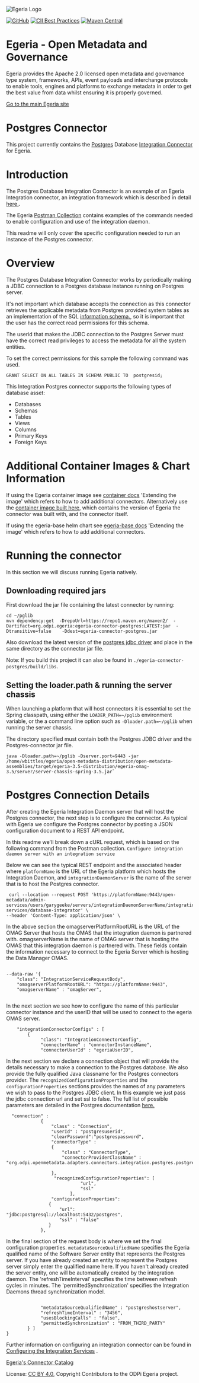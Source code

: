 <!-- SPDX-License-Identifier: CC-BY-4.0 -->
<!-- Copyright Contributors to the ODPi Egeria project. -->

![Egeria Logo](https://raw.githubusercontent.com/odpi/egeria/master/assets/img/ODPi_Egeria_Logo_color.png)

[![GitHub](https://img.shields.io/github/license/odpi/egeria)](LICENSE)
[![CII Best Practices](https://bestpractices.coreinfrastructure.org/projects/3044/badge)](https://bestpractices.coreinfrastructure.org/projects/3044)
[![Maven Central](https://img.shields.io/maven-central/v/org.odpi.egeria/egeria-connector-postgres)](https://mvnrepository.com/artifact/org.odpi.egeria/egeria-connector-postgres)

# Egeria - Open Metadata and Governance
  
Egeria provides the Apache 2.0 licensed open metadata and governance 
type system, frameworks, APIs, event payloads and interchange protocols to enable tools,
engines and platforms to exchange metadata in order to get the best
value from data whilst ensuring it is properly governed.

[Go to the main Egeria site](https://egeria-project.org)

# Postgres Connector

This project currently contains the [Postgres](https://www.postgresql.org) Database [Integration Connector](https://egeria-project.org/concepts/integration-daemon/) for Egeria.

# Introduction

The Postgres Database Integration Connector is an example of an Egeria Integration connector, an integration framework which is described in detail [here.](https://egeria-project.org/concepts/integration-daemon/).

The Egeria [Postman Collection](https://egeria-project.org/education/tutorials/postman-tutorial/overview/?h=postman) contains examples of the commands needed to enable configuration and use of the integration daemon.

This readme will only cover the specific configuration needed to run an instance of the Postgres connector.

# Overview
The Postgres Database Integration Connector works by periodically making a JDBC connection to a Postgres database instance running on Postgres server. 

It's not important which database accepts the connection as 
this connector retrieves the applicable metadata from Postgres provided system tables as an implementation of the SQL [information schema.](https://www.postgresql.org/docs/14/information-schema.html), so it is important that the user has the correct read permissions for this schema.

The userid that makes the JDBC connection to the Postgres Server must have the correct read privileges to access the metadata for all the system entities.

To set the correct permissions for this sample the following command was used.

```
GRANT SELECT ON ALL TABLES IN SCHEMA PUBLIC TO  postgresid;
```

This Integration Postgres connector supports the following types of database asset: 

* Databases
* Schemas
* Tables
* Views
* Columns
* Primary Keys
* Foreign Keys 

# Additional Container Images & Chart Information
If using the Egeria container image see [container docs](https://github.com/odpi/egeria/tree/master/open-metadata-resources/open-metadata-deployment/docker/egeria) 'Extending the image' which refers to how to add additional connectors. Alternatively use the [container image built here](https://quay.io/repository/odpi/egeria-database-connectors), which contains the version of Egeria the connector was built with, and the connector itself.

If using the egeria-base helm chart see [egeria-base docs](https://egeria-project.org/guides/operations/kubernetes/charts/base/#accessing-egeria) 'Extending the image' which refers to how to add additional connectors. 

# Running the connector

In this section we will discuss running Egeria natively. 

## Downloading required jars
First download the jar file containing the latest connector by running:
```
cd ~/pglib
mvn dependency:get  -DrepoUrl=https://repo1.maven.org/maven2/  -Dartifact=org.odpi.egeria:egeria-connector-postgres:LATEST:jar  -Dtransitive=false    -Ddest=egeria-connector-postgres.jar
```

Also download the latest version of the [postgres jdbc driver](https://jdbc.postgresql.org/download.html) and place in the same directory as the connector jar file. 

Note: If you build this project it can also be found in `./egeria-connector-postgres/build/libs`.

## Setting the loader.path & running the server chassis
When launching a platform that will host connectors it is essential to set the Spring classpath, using either the `LOADER_PATH=~/pglib` environment variable, or the a command line option such as `-Dloader.path=~/pglib` when running the  server chassis.

The directory specified must contain both the Postgres JDBC driver and the Postgres-connector jar file.
```
java -Dloader.path=~/pglib -Dserver.port=9443 -jar /home/wbittles/egeria/open-metadata-distribution/open-metadata-assemblies/target/egeria-3.5-distribution/egeria-omag-3.5/server/server-chassis-spring-3.5.jar`
```


# Postgres Connection Details
After creating the Egeria Integration Daemon server that will host the Postgres connector, the next step is to configure the connector. 
As typical with Egeria we configure the Postgres connector by posting a JSON configuration document to a REST API endpoint. 

In this readme we'll break down a cURL request, which is based on the following command from the Postman collection.
`Configure integration daemon server with an integration service`

Below we can see the typical REST endpoint and the associated header where 
`platformName` is the URL of the Egeria platform which hosts the Integration Daemon, and
`integrationDaemonServer` is the name of the server that is to host the Postgres connector.
```shell
 curl --location --request POST 'https://platformName:9443/open-metadata/admin-services/users/garygeeke/servers/integrationDaemonServerName/integration-services/database-integrator' \
--header 'Content-Type: application/json' \
```

In the above section the
omagserverPlatformRootURL is the URL of the OMAG Server that hosts the OMAS that the integration daemon is partnered with.
omagserverName is the name of OMAG server that is hosting the OMAS that this integration daemon is partnered with. These fields contain the information necessary
to connect to the Egeria Server which is hosting the Data Manager OMAS.

```shell

--data-raw '{
    "class": "IntegrationServiceRequestBody",
    "omagserverPlatformRootURL": "https://platformName:9443",
    "omagserverName" : "omagServer",
    
```
In the next section we see how to configure the name of this particular connector instance and the userID that will be used to connect to the 
egeria OMAS server.

```shell
    "integrationConnectorConfigs" : [ 
        {
             "class": "IntegrationConnectorConfig",
             "connectorName" : "connectorInstanceName",             
             "connectorUserId" : "egeriaUserID",
```   
In the next section we declare a connection object that will provide the details necessary to make a connection to the Postgres database.
We also provide the fully qualified Java classname for the Postgres connectors provider.
The `recognizedConfigurationProperties` and the `configurationProperties` sections provides the names of any parameters we wish to pass to the Postgres JDBC client.
In this example we just pass the jdbc connection url and set ssl to false. The full list of possible parameters are detailed in the Postgres documentation 
[here.](https://jdbc.postgresql.org/documentation/head/connect.html)
```shell
  "connection" : 
             { 
                 "class" : "Connection",
                 "userId" : "postgresuserid",
                 "clearPassword":"postgrespassword",
                 "connectorType" : 
                 {
                     "class" : "ConnectorType",
                     "connectorProviderClassName" : "org.odpi.openmetadata.adapters.connectors.integration.postgres.postgresdatabaseprovider"
                     
                 },
                  "recognizedConfigurationProperties": [
                            "url",
                            "ssl"
                        ],
                 "configurationProperties":
                {
                    "url": "jdbc:postgresql://localhost:5432/postgres",
                    "ssl" : "false"
                }
             },
```
In the final section of the request body is where we set the final configuration properties.
`metadataSourceQualifiedName` specifies the Egeria qualified name of the Software Server entity that represents the Postgres server.
If you have already created an entity to represent the Postgres server simply enter the qualified name here. If you haven't already created the server
entity, one will be automatically created by the integration daemon.
The 'refreshTimeInterval' specifies the time between refresh cycles in minutes.
The 'permittedSynchronization' specifies the Integration Daemons thread synchronization model.

```shell

             "metadataSourceQualifiedName" : "postgreshostserver",
             "refreshTimeInterval" : "3456", 
             "usesBlockingCalls" : "false",
             "permittedSynchronization" : "FROM_THIRD_PARTY"
        } ] 
}
```
Further information on configuring an integration connector can be found in  [Configuring the Integration Services](https://egeria-project.org/guides/admin/servers/configuring-the-integration-services/) .

[Egeria's Connector Catalog](https://egeria-project.org/connectors/)

License: [CC BY 4.0](https://creativecommons.org/licenses/by/4.0/),
Copyright Contributors to the ODPi Egeria project.

